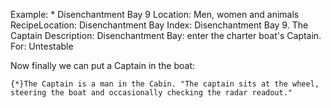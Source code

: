 Example: * Disenchantment Bay 9
Location: Men, women and animals
RecipeLocation: Disenchantment Bay
Index: Disenchantment Bay 9. The Captain
Description: Disenchantment Bay: enter the charter boat's Captain.
For: Untestable

  
Now finally we can put a Captain in the boat:

  

``` inform7
{*}The Captain is a man in the Cabin. "The captain sits at the wheel, steering the boat and occasionally checking the radar readout."
```

